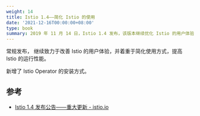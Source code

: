 ```yaml
---
weight: 14
title: Istio 1.4——简化 Istio 的使用
date: '2021-12-16T00:00:00+08:00'
type: book
summary: 2019 年 11 月 14 日，Istio 1.4 发布，该版本继续优化 Istio 的用户体验，提高 Istio 的性能。
---
```


常规发布， 继续致力于改善 Istio 的用户体验，并着重于简化使用方式，提高 Istio 的运行性能。

新增了 Istio Operator 的安装方式。

## 参考

- [Istio 1.4 发布公告——重大更新 - istio.io](https://istio.io/latest/zh/news/releases/1.4.x/announcing-1.4/)
